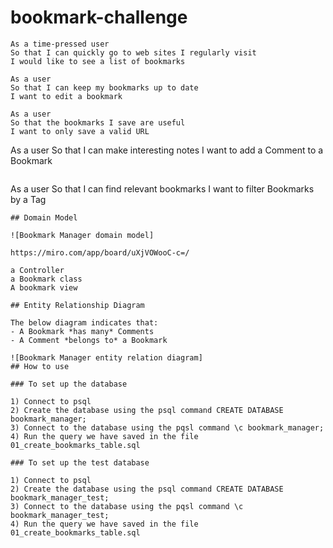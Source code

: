 # bookmark-challenge

```
As a time-pressed user
So that I can quickly go to web sites I regularly visit
I would like to see a list of bookmarks
```

```
As a user
So that I can keep my bookmarks up to date
I want to edit a bookmark
```

```
As a user
So that the bookmarks I save are useful
I want to only save a valid URL
```

As a user
So that I can make interesting notes
I want to add a Comment to a Bookmark
```

```
As a user
So that I can find relevant bookmarks
I want to filter Bookmarks by a Tag
```
## Domain Model

![Bookmark Manager domain model]

https://miro.com/app/board/uXjVOWooC-c=/

a Controller
a Bookmark class
A bookmark view

## Entity Relationship Diagram

The below diagram indicates that:
- A Bookmark *has many* Comments
- A Comment *belongs to* a Bookmark

![Bookmark Manager entity relation diagram]
## How to use

### To set up the database

1) Connect to psql
2) Create the database using the psql command CREATE DATABASE bookmark_manager;
3) Connect to the database using the pqsl command \c bookmark_manager;
4) Run the query we have saved in the file 01_create_bookmarks_table.sql

### To set up the test database

1) Connect to psql
2) Create the database using the psql command CREATE DATABASE bookmark_manager_test;
3) Connect to the database using the pqsl command \c bookmark_manager_test;
4) Run the query we have saved in the file 01_create_bookmarks_table.sql
